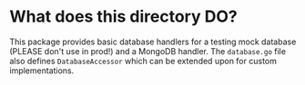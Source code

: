 # What does this directory DO?

This package provides basic database handlers for a testing mock database (PLEASE don't use in prod!) and a MongoDB handler. The `database.go` file also defines `DatabaseAccessor` which can be extended upon for custom implementations.
